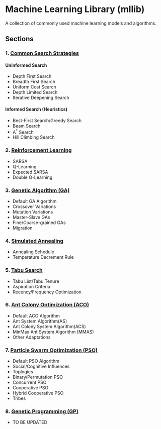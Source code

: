 # Machine Learning Library (mllib)

A collection of commonly used machine learning models and algorithms.

##  Sections

### 1. [Common Search Strategies](https://github.com/zcliang97/machine_learning_lib/tree/master/CommonSearch)
#### Uninformed Search
   * Depth First Search
   * Breadth First Search
   * Uniform Cost Search
   * Depth Limited Search
   * Iterative Deepening Search

#### Informed Search (Heuristics)
   * Best-First Search/Greedy Search
   * Beam Search
   * A<sup>*</sup> Search
   * Hill Climbing Search

### 2. [Reinforcement Learning](https://github.com/zcliang97/machine_learning_lib/tree/master/ReinforcementLearning)
   * SARSA
   * Q-Learning
   * Expected SARSA
   * Double Q-Learning

### 3. [Genetic Algorithm (GA)](https://github.com/zcliang97/machine_learning_lib/tree/master/GeneticAlgorithm)
   * Default GA Algorithm
   * Crossover Variations
   * Mutation Variations
   * Master-Slave GAs
   * Fine/Coarse-grained GAs
   * Migration

### 4. [Simulated Annealing](https://github.com/zcliang97/machine_learning_lib/tree/master/SimulatedAnnealing)
   * Annealing Schedule
   * Temperature Decrement Rule

### 5. [Tabu Search](https://github.com/zcliang97/machine_learning_lib/tree/master/TabuSearch)
   * Tabu List/Tabu Tenure
   * Aspiration Criteria
   * Recency/Frequency Optimization

### 6. [Ant Colony Optimization (ACO)](https://github.com/zcliang97/machine_learning_lib/tree/master/ACO)
   * Default ACO Algorithm
   * Ant System Algorithm(AS)
   * Ant Colony System Algorithm(ACS)
   * MinMax Ant System Algorithm (MMAS)
   * Other Adaptations

### 7. [Particle Swarm Optimization (PSO)](https://github.com/zcliang97/machine_learning_lib/tree/master/PSO)
   * Default PSO Algorithm
   * Social/Cognitive Influences
   * Toplogies
   * Binary/Permutation PSO
   * Concurrent PSO
   * Cooperative PSO
   * Hybrid Cooperative PSO
   * Tribes

### 8. [Genetic Programming (GP)](https://github.com/zcliang97/machine_learning_lib/tree/master/GeneticProgramming)
   * TO BE UPDATED